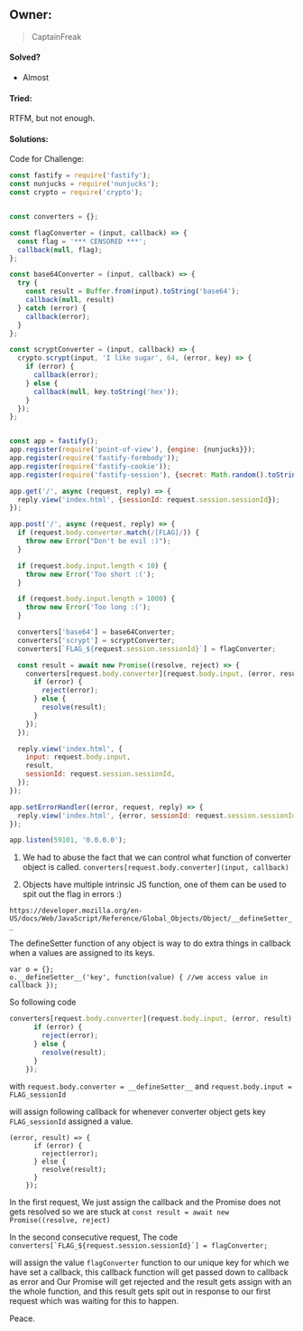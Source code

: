 ## Owner:

> CaptainFreak

#### Solved?

 - Almost

#### Tried:

 RTFM, but not enough.

#### Solutions:

Code for Challenge:

```javascript
const fastify = require('fastify');
const nunjucks = require('nunjucks');
const crypto = require('crypto');


const converters = {};

const flagConverter = (input, callback) => {
  const flag = '*** CENSORED ***';
  callback(null, flag);
};

const base64Converter = (input, callback) => {
  try {
    const result = Buffer.from(input).toString('base64');
    callback(null, result)
  } catch (error) {
    callback(error);
  }
};

const scryptConverter = (input, callback) => {
  crypto.scrypt(input, 'I like sugar', 64, (error, key) => {
    if (error) {
      callback(error);
    } else {
      callback(null, key.toString('hex'));
    }
  });
};


const app = fastify();
app.register(require('point-of-view'), {engine: {nunjucks}});
app.register(require('fastify-formbody'));
app.register(require('fastify-cookie'));
app.register(require('fastify-session'), {secret: Math.random().toString(2), cookie: {secure: false}});

app.get('/', async (request, reply) => {
  reply.view('index.html', {sessionId: request.session.sessionId});
});

app.post('/', async (request, reply) => {
  if (request.body.converter.match(/[FLAG]/)) {
    throw new Error("Don't be evil :)");
  }

  if (request.body.input.length < 10) {
    throw new Error('Too short :(');
  }

  if (request.body.input.length > 1000) {
    throw new Error('Too long :(');
  }

  converters['base64'] = base64Converter;
  converters['scrypt'] = scryptConverter;
  converters[`FLAG_${request.session.sessionId}`] = flagConverter;

  const result = await new Promise((resolve, reject) => {
    converters[request.body.converter](request.body.input, (error, result) => {
      if (error) {
        reject(error);
      } else {
        resolve(result);
      }
    });
  });

  reply.view('index.html', {
    input: request.body.input,
    result,
    sessionId: request.session.sessionId,
  });
});

app.setErrorHandler((error, request, reply) => {
  reply.view('index.html', {error, sessionId: request.session.sessionId});
});

app.listen(59101, '0.0.0.0');

```

1. We had to abuse the fact that we can control what function of converter object is called. 
`converters[request.body.converter](input, callback)`

2. Objects have multiple intrinsic JS function, one of them can be used to spit out the flag in errors :)

`https://developer.mozilla.org/en-US/docs/Web/JavaScript/Reference/Global_Objects/Object/__defineSetter__`

The defineSetter function of any object is way to do extra things in callback when a values are assigned to its keys.


```
var o = {};
o.__defineSetter__('key', function(value) { //we access value in callback });
```


So following code

```javascript
converters[request.body.converter](request.body.input, (error, result) => {
      if (error) {
        reject(error);
      } else {
        resolve(result);
      }
    });

```

with `request.body.converter = __defineSetter__` and `request.body.input = FLAG_sessionId`

will assign following callback for whenever converter object gets key `FLAG_sessionId`
assigned a value.

```
(error, result) => {
      if (error) {
        reject(error);
      } else {
        resolve(result);
      }
    });

```


In the first request, We just assign the callback and the Promise does not gets resolved so we are stuck at `const result = await new Promise((resolve, reject)`

In the second consecutive request, The code 
```converters[`FLAG_${request.session.sessionId}`] = flagConverter;```

will assign the value `flagConverter` function to our unique key for which we have set a callback, this callback function will get passed down to callback as error and Our Promise will get rejected and the result gets assign with an the whole function, and this result gets spit out in response to our first request which was waiting for this to happen.

Peace.






